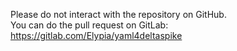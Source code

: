 Please do not interact with the repository on GitHub.  
You can do the pull request on GitLab: https://gitlab.com/Elypia/yaml4deltaspike
